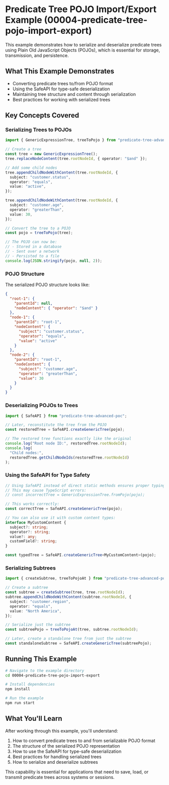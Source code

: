 # Predicate Tree POJO Import/Export Example (00004-predicate-tree-pojo-import-export)

This example demonstrates how to serialize and deserialize predicate trees using Plain Old JavaScript Objects (POJOs), which is essential for storage, transmission, and persistence.

## What This Example Demonstrates

- Converting predicate trees to/from POJO format
- Using the SafeAPI for type-safe deserialization
- Maintaining tree structure and content through serialization
- Best practices for working with serialized trees

## Key Concepts Covered

### Serializing Trees to POJOs

```typescript
import { GenericExpressionTree, treeToPojo } from "predicate-tree-advanced-poc";

// Create a tree
const tree = new GenericExpressionTree();
tree.replaceNodeContent(tree.rootNodeId, { operator: "$and" });

// Add some child nodes
tree.appendChildNodeWithContent(tree.rootNodeId, {
  subject: "customer.status",
  operator: "equals",
  value: "active",
});

tree.appendChildNodeWithContent(tree.rootNodeId, {
  subject: "customer.age",
  operator: "greaterThan",
  value: 30,
});

// Convert the tree to a POJO
const pojo = treeToPojo(tree);

// The POJO can now be:
// - Stored in a database
// - Sent over a network
// - Persisted to a file
console.log(JSON.stringify(pojo, null, 2));
```

### POJO Structure

The serialized POJO structure looks like:

```json
{
  "root-1": {
    "parentId": null,
    "nodeContent": { "operator": "$and" }
  },
  "node-1": {
    "parentId": "root-1",
    "nodeContent": {
      "subject": "customer.status",
      "operator": "equals",
      "value": "active"
    }
  },
  "node-2": {
    "parentId": "root-1",
    "nodeContent": {
      "subject": "customer.age",
      "operator": "greaterThan",
      "value": 30
    }
  }
}
```

### Deserializing POJOs to Trees

```typescript
import { SafeAPI } from "predicate-tree-advanced-poc";

// Later, reconstitute the tree from the POJO
const restoredTree = SafeAPI.createGenericTree(pojo);

// The restored tree functions exactly like the original
console.log("Root node ID:", restoredTree.rootNodeId);
console.log(
  "Child nodes:",
  restoredTree.getChildNodeIds(restoredTree.rootNodeId)
);
```

### Using the SafeAPI for Type Safety

```typescript
// Using SafeAPI instead of direct static methods ensures proper typing
// This may cause TypeScript errors:
// const incorrectTree = GenericExpressionTree.fromPojo(pojo);

// This works correctly:
const correctTree = SafeAPI.createGenericTree(pojo);

// You can also use it with custom content types:
interface MyCustomContent {
  subject?: string;
  operator?: string;
  value?: any;
  customField?: string;
}

const typedTree = SafeAPI.createGenericTree<MyCustomContent>(pojo);
```

### Serializing Subtrees

```typescript
import { createSubtree, treeToPojoAt } from "predicate-tree-advanced-poc";

// Create a subtree
const subtree = createSubtree(tree, tree.rootNodeId);
subtree.appendChildNodeWithContent(subtree.rootNodeId, {
  subject: "customer.region",
  operator: "equals",
  value: "North America",
});

// Serialize just the subtree
const subtreePojo = treeToPojoAt(tree, subtree.rootNodeId);

// Later, create a standalone tree from just the subtree
const standaloneSubtree = SafeAPI.createGenericTree(subtreePojo);
```

## Running This Example

```bash
# Navigate to the example directory
cd 00004-predicate-tree-pojo-import-export

# Install dependencies
npm install

# Run the example
npm run start
```

## What You'll Learn

After working through this example, you'll understand:

1. How to convert predicate trees to and from serializable POJO format
2. The structure of the serialized POJO representation
3. How to use the SafeAPI for type-safe deserialization
4. Best practices for handling serialized trees
5. How to serialize and deserialize subtrees

This capability is essential for applications that need to save, load, or transmit predicate trees across systems or sessions.
